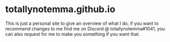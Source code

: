 # totallynotemma.github.io

This is just a personal site to give an overview of what I do, if you want to recommend changes to me find me on Discord @ totallynotemma#1041, you can also request for me to make you something if you want that.
